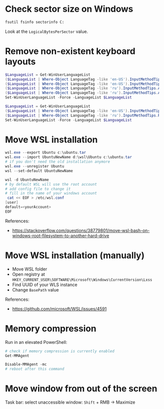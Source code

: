 
# Check sector size on Windows

```ps
fsutil fsinfo sectorinfo C:
```

Look at the `LogicalBytesPerSector` value.

# Remove non-existent keyboard layouts

```powershell
$LanguageList = Get-WinUserLanguageList
($LanguageList | Where-Object LanguageTag -like 'en-US').InputMethodTips.Add('0409:A0000409')
($LanguageList | Where-Object LanguageTag -like 'en-US').InputMethodTips.Add('0409:00000409')
($LanguageList | Where-Object LanguageTag -like 'ru').InputMethodTips.Add('0419:A0000419')
($LanguageList | Where-Object LanguageTag -like 'ru').InputMethodTips.Add('0419:00000419')
Set-WinUserLanguageList -Force -LanguageList $LanguageList

$LanguageList = Get-WinUserLanguageList
($LanguageList | Where-Object LanguageTag -like 'en-US').InputMethodTips.Remove('0409:00000409')
($LanguageList | Where-Object LanguageTag -like 'ru').InputMethodTips.Remove('0419:00000419')
Set-WinUserLanguageList -Force -LanguageList $LanguageList
```

# Move WSL installation

```powershell
wsl.exe --export Ubuntu c:\ubuntu.tar
wsl.exe --import UbuntuNewName d:\wsl\Ubuntu c:\ubuntu.tar
# if you don't need the old installation anymore
wsl.exe --unregister Ubuntu
wsl --set-default UbuntuNewName

wsl -d UbuntuNewName
# by default WSL will use the root account
# add config file to change it
# fill in the name of your windows account
 cat << EOF > /etc/wsl.conf
[user]
default=<yourAccount>
EOF
```

References:
- https://stackoverflow.com/questions/38779801/move-wsl-bash-on-windows-root-filesystem-to-another-hard-drive

# Move WSL installation (manually)

- Move WSL folder
- Open registry at `HKEY_CURRENT_USER\SOFTWARE\Microsoft\Windows\CurrentVersion\Lxss`
- Find UUID of your WLS instance
- Change `BasePath` value

References:
- https://github.com/microsoft/WSL/issues/4591

# Memory compression

Run in an elevated PowerShell:

```powershell
# check if memory compression is currently enabled
Get-MMAgent

Disable-MMAgent -mc
# reboot after this command
```

# Move window from out of the screen

Task bar: select unaccessible window: `Shift` + RMB -> Maximize
